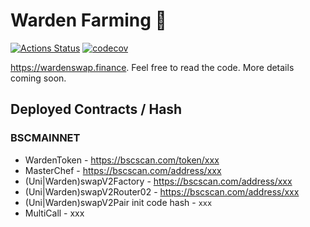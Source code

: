 # Warden Farming 🥞

[![Actions Status](https://github.com/Wardenswap/warden-farm/workflows/CI/badge.svg)](https://github.com/Wardenswap/warden-farm/actions)
[![codecov](https://codecov.io/gh/Wardenswap/warden-farm/branch/master/graph/badge.svg?token=xxx)](https://codecov.io/gh/Wardenswap/warden-farm)

https://wardenswap.finance. Feel free to read the code. More details coming soon.

## Deployed Contracts / Hash

### BSCMAINNET

- WardenToken - https://bscscan.com/token/xxx
- MasterChef - https://bscscan.com/address/xxx
- (Uni|Warden)swapV2Factory - https://bscscan.com/address/xxx
- (Uni|Warden)swapV2Router02 - https://bscscan.com/address/xxx
- (Uni|Warden)swapV2Pair init code hash - `xxx`
- MultiCall - xxx
